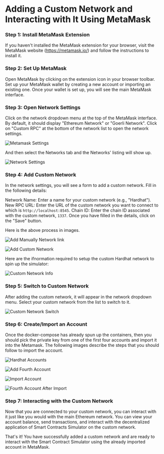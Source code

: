 # Adding a Custom Network and Interacting with It Using MetaMask

### Step 1: Install MetaMask Extension

If you haven't installed the MetaMask extension for your browser, visit the MetaMask website (https://metamask.io/) and follow the instructions to install it.

### Step 2: Set Up MetaMask

Open MetaMask by clicking on the extension icon in your browser toolbar. Set up your MetaMask wallet by creating a new account or importing an existing one. Once your wallet is set up, you will see the main MetaMask interface.

### Step 3: Open Network Settings
Click on the network dropdown menu at the top of the MetaMask interface. By default, it should display "Ethereum Network" or "Goerli Network". Click on "Custom RPC" at the bottom of the network list to open the network settings.
  
 ![Metamask Settings](img/settings.png)

And then select the Networks tab and the Networks' listing will show up.

 ![Network Settings](img/networks.png)

### Step 4: Add Custom Network
In the network settings, you will see a form to add a custom network. Fill in the following details:

Network Name: Enter a name for your custom network (e.g., "Hardhat").
New RPC URL: Enter the URL of the custom network you want to connect to which is `http://localhost:8545`.
Chain ID: Enter the chain ID associated with the custom network, `1337`.
Once you have filled in the details, click on the "Save" button.

Here is the above process in images.

 ![Add Manually Network link](img/add-manually-net.png)

 ![Add Custom Network](img/custom-net.png)

Here are the ifnormation required to setup the custom Hardhat network to spin up the simulator:

 ![Custom Network Info](img/custom-net-info.png)


### Step 5: Switch to Custom Network
After adding the custom network, it will appear in the network dropdown menu. Select your custom network from the list to switch to it.

 ![Custom Network Switch](img/switch-networks.png)

### Step 6: Create/Import an Account
Once the docker-compose has already spun up the containers, then you should pick the private key from one of the first four accounts and import it into the Metamask.
The following images describe the steps that you should follow to  import the account.

 ![Hardhat Accounts](img/hardhat-accounts.png)

 ![Add Fourth Account](img/fourth-private-account.png)

 ![Import Account](img/import-account.png)
 
 ![Fourth Account After Import](img/fourth-wallet-after-import.png)

### Step 7: Interacting with the Custom Network
Now that you are connected to your custom network, you can interact with it just like you would with the main Ethereum network. You can view your account balance, send transactions, and interact with the decentralized application of Smart Contracts Simulator on the custom network.


That's it! You have successfully added a custom network and are ready to interact with the Smart Contract Simulator using the already imported account in MetaMask.

